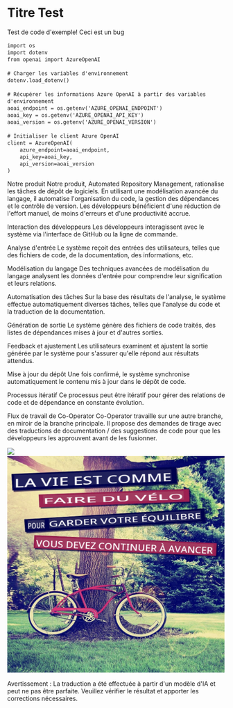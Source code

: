 # Titre Test

Test de code d'exemple! Ceci est un bug
```
import os
import dotenv
from openai import AzureOpenAI

# Charger les variables d'environnement
dotenv.load_dotenv()

# Récupérer les informations Azure OpenAI à partir des variables d'environnement
aoai_endpoint = os.getenv('AZURE_OPENAI_ENDPOINT')
aoai_key = os.getenv('AZURE_OPENAI_API_KEY')
aoai_version = os.getenv('AZURE_OPENAI_VERSION')

# Initialiser le client Azure OpenAI
client = AzureOpenAI(
    azure_endpoint=aoai_endpoint,
    api_key=aoai_key,
    api_version=aoai_version
)
```

Notre produit
Notre produit, Automated Repository Management, rationalise les tâches de dépôt de logiciels. En utilisant une modélisation avancée du langage, il automatise l'organisation du code, la gestion des dépendances et le contrôle de version. Les développeurs bénéficient d'une réduction de l'effort manuel, de moins d'erreurs et d'une productivité accrue.

Interaction des développeurs
Les développeurs interagissent avec le système via l'interface de GitHub ou la ligne de commande.

Analyse d'entrée
Le système reçoit des entrées des utilisateurs, telles que des fichiers de code, de la documentation, des informations, etc.

Modélisation du langage
Des techniques avancées de modélisation du langage analysent les données d'entrée pour comprendre leur signification et leurs relations.

Automatisation des tâches
Sur la base des résultats de l'analyse, le système effectue automatiquement diverses tâches, telles que l'analyse du code et la traduction de la documentation.

Génération de sortie
Le système génère des fichiers de code traités, des listes de dépendances mises à jour et d'autres sorties.

Feedback et ajustement
Les utilisateurs examinent et ajustent la sortie générée par le système pour s'assurer qu'elle répond aux résultats attendus.

Mise à jour du dépôt
Une fois confirmé, le système synchronise automatiquement le contenu mis à jour dans le dépôt de code.

Processus itératif
Ce processus peut être itératif pour gérer des relations de code et de dépendance en constante évolution.

Flux de travail de Co-Operator
Co-Operator travaille sur une autre branche, en miroir de la branche principale. Il propose des demandes de tirage avec des traductions de documentation / des suggestions de code pour que les développeurs les approuvent avant de les fusionner.






![](https://upload.wikimedia.org/wikipedia/commons/thumb/7/77/Google_Images_2015_logo.svg/1200px-Google_Images_2015_logo.svg.png)
![](./translated_images/bicycle.e5987a077c36459b31452b5f6322a930fe95440ab29aeb9c7cbea92148cbe694.fr.png)


Avertissement : La traduction a été effectuée à partir d'un modèle d'IA et peut ne pas être parfaite. Veuillez vérifier le résultat et apporter les corrections nécessaires.